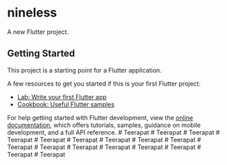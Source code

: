 # nineless

A new Flutter project.

## Getting Started

This project is a starting point for a Flutter application.

A few resources to get you started if this is your first Flutter project:

- [Lab: Write your first Flutter app](https://docs.flutter.dev/get-started/codelab)
- [Cookbook: Useful Flutter samples](https://docs.flutter.dev/cookbook)

For help getting started with Flutter development, view the
[online documentation](https://docs.flutter.dev/), which offers tutorials,
samples, guidance on mobile development, and a full API reference.
#   T e e r a p a t  
 #   T e e r a p a t  
 #   T e e r a p a t  
 #   T e e r a p a t  
 #   T e e r a p a t  
 #   T e e r a p a t  
 #   T e e r a p a t  
 #   T e e r a p a t  
 #   T e e r a p a t  
 #   T e e r a p a t  
 #   T e e r a p a t  
 #   T e e r a p a t  
 #   T e e r a p a t  
 #   T e e r a p a t  
 #   T e e r a p a t  
 #   T e e r a p a t  
 #   T e e r a p a t  
 